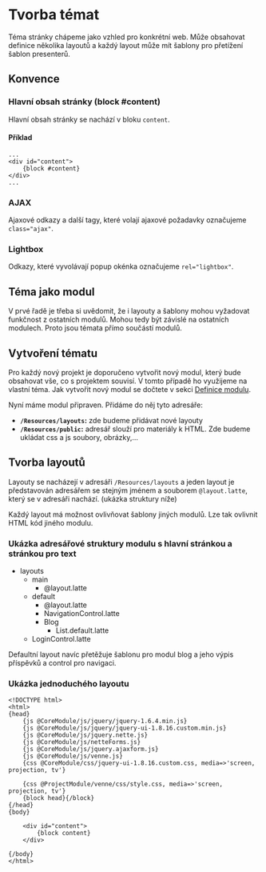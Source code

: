 # Tvorba témat
Téma stránky chápeme jako vzhled pro konkrétní web. Může obsahovat definice několika layoutů a každý layout může mít šablony pro přetížení šablon presenterů.


## Konvence
### Hlavní obsah stránky (block #content)
Hlavní obsah stránky se nachází v bloku `content`.
#### Příklad

	...
	<div id="content">
		{block #content}
	</div>
	...

### AJAX
Ajaxové odkazy a další tagy, které volají ajaxové požadavky označujeme `class="ajax"`.

### Lightbox
Odkazy, které vyvolávají popup okénka označujeme `rel="lightbox"`.


## Téma jako modul
V prvé řadě je třeba si uvědomit, že i layouty a šablony mohou vyžadovat funkčnost z ostatních modulů. Mohou tedy být závislé na ostatních modulech. Proto jsou témata přímo součástí modulů. 


## Vytvoření tématu
Pro každý nový projekt je doporučeno vytvořit nový modul, který bude obsahovat vše, co s projektem souvisí. V tomto případě ho využijeme na vlastní téma. Jak vytvořit nový modul se dočtete v sekci [Definice modulu](modules-howto).

Nyní máme modul připraven. Přidáme do něj tyto adresáře:

* **`/Resources/layouts`:** zde budeme přidávat nové layouty
* **`/Resources/public`:** adresář slouží pro materiály k HTML. Zde budeme ukládat css a js soubory, obrázky,...


## Tvorba layoutů
Layouty se nacházejí v adresáři `/Resources/layouts` a jeden layout je představován adresářem se stejným jménem a souborem `@layout.latte`, který se v adresáři nachází. (ukázka struktury níže)

Každý layout má možnost ovlivňovat šablony jiných modulů. Lze tak ovlivnit HTML kód jiného modulu.

### Ukázka adresářové struktury modulu s hlavní stránkou a stránkou pro text 

* layouts
	* main
		* @layout.latte
	* default
		* @layout.latte
		* NavigationControl.latte
		* Blog
			* List.default.latte
	* LoginControl.latte

Defaultní layout navíc přetěžuje šablonu pro modul blog a jeho výpis příspěvků a control pro navigaci.

### Ukázka jednoduchého layoutu

	<!DOCTYPE html>
	<html>
	{head}
		{js @CoreModule/js/jquery/jquery-1.6.4.min.js}
		{js @CoreModule/js/jquery/jquery-ui-1.8.16.custom.min.js}
		{js @CoreModule/js/jquery.nette.js}
		{js @CoreModule/js/netteForms.js}
		{js @CoreModule/js/jquery.ajaxform.js}
		{js @CoreModule/js/venne.js}
		{css @CoreModule/css/jquery-ui-1.8.16.custom.css, media=>'screen, projection, tv'}
		
		{css @ProjectModule/venne/css/style.css, media=>'screen, projection, tv'}
		{block head}{/block}
	{/head}
	{body}

		<div id="content">
			{block content}
		</div>

	{/body}
	</html>